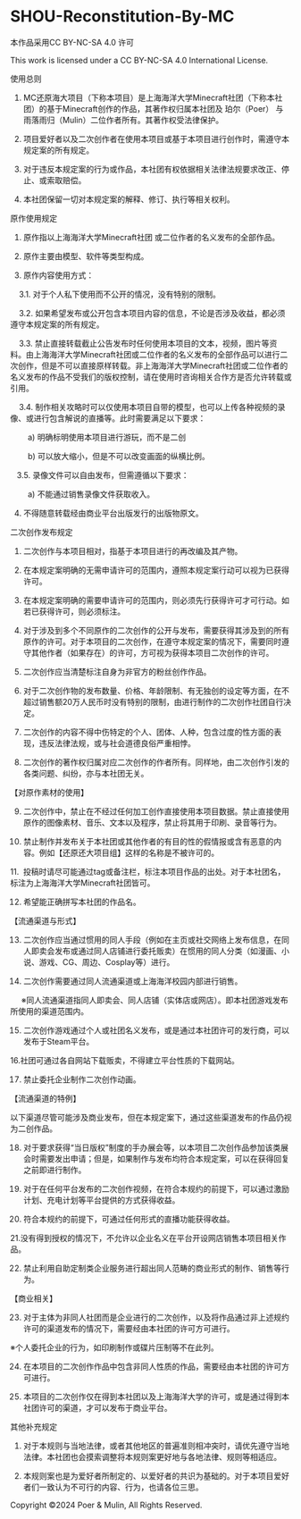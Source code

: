 # SHOU-Reconstitution-By-MC

本作品采用CC BY-NC-SA 4.0 许可

This work is licensed under a CC BY-NC-SA 4.0 International License.

使用总则

1. MC还原海大项目（下称本项目）是上海海洋大学Minecraft社团（下称本社团）的基于Minecraft创作的作品，其著作权归属本社团及 珀尔（Poer） 与 雨落雨归（Mulin）二位作者所有。其著作权受法律保护。

2. 项目爱好者以及二次创作者在使用本项目或基于本项目进行创作时，需遵守本规定案的所有规定。

3. 对于违反本规定案的行为或作品，本社团有权依据相关法律法规要求改正、停止、或索取赔偿。

4. 本社团保留一切对本规定案的解释、修订、执行等相关权利。



原作使用规定

1. 原作指以上海海洋大学Minecraft社团 或二位作者的名义发布的全部作品。

2. 原作主要由模型、软件等类型构成。

3. 原作内容使用方式：

    3.1. 对于个人私下使用而不公开的情况，没有特别的限制。

    3.2. 如果希望发布或公开包含本项目内容的信息，不论是否涉及收益，都必须遵守本规定案的所有规定。

    3.3. 禁止直接转载截止公告发布时任何使用本项目的文本，视频，图片等资料。由上海海洋大学Minecraft社团或二位作者的名义发布的全部作品可以进行二次创作，但是不可以直接原样转载。非上海海洋大学Minecraft社团或二位作者的名义发布的作品不受我们的版权控制，请在使用时咨询相关合作方是否允许转载或引用。

    3.4. 制作相关攻略时可以仅使用本项目自带的模型，也可以上传各种视频的录像、或进行包含解说的直播等。此时需要满足以下要求：

        a) 明确标明使用本项目进行游玩，而不是二创

        b) 可以放大缩小，但是不可以改变画面的纵横比例。

   3.5. 录像文件可以自由发布，但需遵循以下要求：

        a) 不能通过销售录像文件获取收入。

4. 不得随意转载经由商业平台出版发行的出版物原文。



二次创作发布规定

1. 二次创作与本项目相对，指基于本项目进行的再改编及其产物。

2. 在本规定案明确的无需申请许可的范围内，遵照本规定案行动可以视为已获得许可。

3. 在本规定案明确的需要申请许可的范围内，则必须先行获得许可才可行动。如若已获得许可，则必须标注。

4. 对于涉及到多个不同原作的二次创作的公开与发布，需要获得其涉及到的所有原作的许可。对于本项目的二次创作，在遵守本规定案的情况下，需要同时遵守其他作者（如果存在）的许可，方可视为获得本项目二次创作的许可。

5. 二次创作应当清楚标注自身为非官方的粉丝创作作品。

6. 对于二次创作物的发布数量、价格、年龄限制、有无独创的设定等方面，在不超过销售额20万人民币时没有特别的限制，由进行制作的二次创作社团自行决定。

7. 二次创作的内容不得中伤特定的个人、团体、人种，包含过度的性方面的表现，违反法律法规，或与社会道德良俗严重相悖。

8. 二次创作的著作权归属对应二次创作的作者所有。同样地，由二次创作引发的各类问题、纠纷，亦与本社团无关。

【对原作素材的使用】

9. 二次创作中，禁止在不经过任何加工创作直接使用本项目数据。禁止直接使用原作的图像素材、音乐、文本以及程序，禁止将其用于印刷、录音等行为。

10. 禁止制作并发布关于本社团或其他作者的有目的性的假情报或含有恶意的内容。例如【还原还大项目组】这样的名称是不被许可的。

11.  投稿时请尽可能通过tag或备注栏，标注本项目作品的出处。对于本社团名，标注为上海海洋大学Minecraft社团皆可。

12. 希望能正确拼写本社团的作品名。

【流通渠道与形式】

13. 二次创作应当通过惯用的同人手段（例如在主页或社交网络上发布信息，在同人即卖会发布或通过同人店铺进行委托贩卖）在惯用的同人分类（如漫画、小说、游戏、CG、周边、Cosplay等）进行。

14. 二次创作需要通过同人流通渠道或上海海洋校园内部进行销售。

     ※同人流通渠道指同人即卖会、同人店铺（实体店或网店）。即本社团游戏发布所使用的渠道范围内。

15. 二次创作游戏通过个人或社团名义发布，或是通过本社团许可的发行商，可以发布于Steam平台。

16.社团可通过各自网站下载贩卖，不得建立平台性质的下载网站。

17. 禁止委托企业制作二次创作动画。

【流通渠道的特例】

以下渠道尽管可能涉及商业发布，但在本规定案下，通过这些渠道发布的作品仍视为二创作品。

18. 对于要求获得“当日版权”制度的手办展会等，以本项目二次创作品参加该类展会时需要发出申请；但是，如果制作与发布均符合本规定案，可以在获得回复之前即进行制作。

19. 对于在任何平台发布的二次创作视频，在符合本规约的前提下，可以通过激励计划、充电计划等平台提供的方式获得收益。

20. 符合本规约的前提下，可通过任何形式的直播功能获得收益。

21.没有得到授权的情况下，不允许以企业名义在平台开设网店销售本项目相关作品。

22. 禁止利用自助定制类企业服务进行超出同人范畴的商业形式的制作、销售等行为。

【商业相关】

23. 对于主体为非同人社团而是企业进行的二次创作，以及将作品通过非上述规约许可的渠道发布的情况下，需要经由本社团的许可方可进行。

※个人委托企业的行为，如印刷制作或碟片压制等不在此列。

24. 在本项目的二次创作作品中包含非同人性质的作品，需要经由本社团的许可方可进行。

25. 本项目的二次创作仅在得到本社团以及上海海洋大学的许可，或是通过得到本社团许可的渠道，才可以发布于商业平台。



其他补充规定

1. 对于本规则与当地法律，或者其他地区的普遍准则相冲突时，请优先遵守当地法律。本社团也会摸索调整将本规则案更好地与各地法律、规则等相适应。

2. 本规则案也是为爱好者所制定的、以爱好者的共识为基础的。对于本项目爱好者们一致认为不可行的内容、行为，也请各位三思。

Copyright ©2024 Poer & Mulin, All Rights Reserved.
